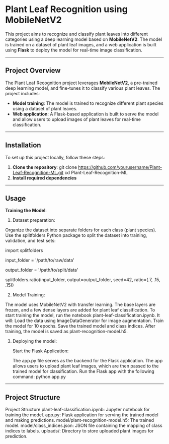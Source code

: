# Plant Leaf Recognition using MobileNetV2

This project aims to recognize and classify plant leaves into different categories using a deep learning model based on **MobileNetV2**. 
The model is trained on a dataset of plant leaf images, and a web application is built using **Flask** to deploy the model for real-time image 
classification.

---

## Project Overview

The Plant Leaf Recognition project leverages **MobileNetV2**, a pre-trained deep learning model, and fine-tunes it to classify various plant leaves. 
The project includes:
- **Model training**: The model is trained to recognize different plant species using a dataset of plant leaves.
- **Web application**: A Flask-based application is built to serve the model and allow users to upload images of plant leaves for real-time classification.

---

## Installation

To set up this project locally, follow these steps:

1. **Clone the repository**:
   git clone https://github.com/yourusername/Plant-Leaf-Recognition-ML.git
   cd Plant-Leaf-Recognition-ML
2. **Install required dependencies**

---

## Usage

**Training the Model**:

1. Dataset preparation:

Organize the dataset into separate folders for each class (plant species).
Use the splitfolders Python package to split the dataset into training, validation, and test sets:

import splitfolders

input_folder = '/path/to/raw/data'

output_folder = '/path/to/split/data'

splitfolders.ratio(input_folder, output=output_folder, seed=42, ratio=(.7, .15, .15))

2. Model Training:

The model uses MobileNetV2 with transfer learning. The base layers are frozen, and a few dense layers are added for plant leaf classification.
To start training the model, run the notebook plant-leaf-classification.ipynb. It will:
Load the data using ImageDataGenerator for image augmentation.
Train the model for 10 epochs.
Save the trained model and class indices.
After training, the model is saved as plant-recognition-model.h5.

3. Deploying the model:

   Start the Flask Application:

    The app.py file serves as the backend for the Flask application.
    The app allows users to upload plant leaf images, which are then passed to the trained model for classification.
    Run the Flask app with the following command:
       python app.py

---

## Project Structure

Project Structure
plant-leaf-classification.ipynb: Jupyter notebook for training the model.
app.py: Flask application for serving the trained model and making predictions.
model/plant-recognition-model.h5: The trained model.
model/class_indices.json: JSON file containing the mapping of class indices to labels.
uploads/: Directory to store uploaded plant images for prediction.


